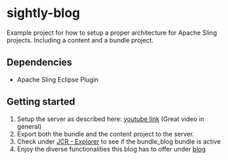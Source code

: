 # sightly-blog

Example project for how to setup a proper architecture for Apache Sling projects. Including a content and a bundle project.

## Dependencies
- Apache Sling Eclipse Plugin

## Getting started
1. Setup the server as described here: [youtube link](https://www.youtube.com/watch?v=_E-AVifg8dc) (Great video in general)
2. Export both the bundle and the content project to the server.
3. Check under [JCR - Explorer](http://localhost:8080/.explorer.html) to see if the bundle_blog bundle is active
4. Enjoy the diverse functionalities this blog has to offer under [blog](http://localhost:8080/blog_entries.html)
